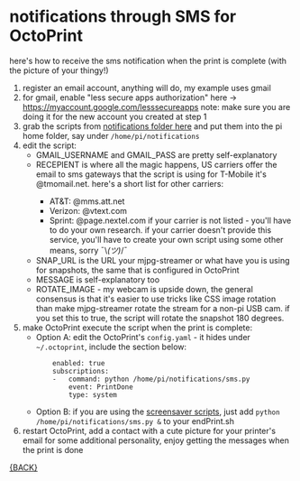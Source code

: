 # notifications through SMS for OctoPrint
here's how to receive the sms notification when the print is complete (with the picture of your thingy!)  
  
1. register an email account, anything will do, my example uses gmail
2. for gmail, enable "less secure apps authorization" here -> https://myaccount.google.com/lesssecureapps
note: make sure you are doing it for the new account you created at step 1
3. grab the scripts from [notifications folder here](https://github.com/HexNumbers/OctoPrint/tree/master/notifications) and put them into the pi home folder, say under `/home/pi/notifications`
4. edit the script:
	* GMAIL_USERNAME and GMAIL_PASS are pretty self-explanatory 
	* RECEPIENT is where all the magic happens, US carriers offer the email to sms gateways that the script is using for T-Mobile it's <your number>@tmomail.net. here's a short list for other carriers:
		- AT&T: @mms.att.net
		- Verizon: @vtext.com
		- Sprint: @page.nextel.com
	    if your carrier is not listed - you'll have to do your own research. if your carrier doesn't provide this service, you'll have to create your own script using some other means, sorry ¯\\_(ツ)_/¯
	* SNAP_URL is the URL your mjpg-streamer or what have you is using for snapshots, the same that is configured in OctoPrint
	* MESSAGE is self-explanatory too
	* ROTATE_IMAGE - my webcam is upside down, the general consensus is that it's easier to use tricks like CSS image rotation than make mjpg-streamer rotate the stream for a non-pi USB cam. if you set this to true, the script will rotate the snapshot 180 degrees.
5. make OctoPrint execute the script when the print is complete:
	- Option A: edit the OctoPrint's `config.yaml` - it hides under `~/.octoprint`, include the section below:
		```events:
			enabled: true
			subscriptions:
			-   command: python /home/pi/notifications/sms.py
				event: PrintDone
				type: system
		```
	- Option B: if you are using the [screensaver scripts](https://hexnumbers.github.io/OctoPrint/screensaver), just add `python /home/pi/notifications/sms.py &` to your endPrint.sh
6. restart OctoPrint, add a contact with a cute picture for your printer's email for some additional personality, enjoy getting the messages when the print is done
  
  
[{BACK}](https://hexnumbers.github.io/OctoPrint/)
